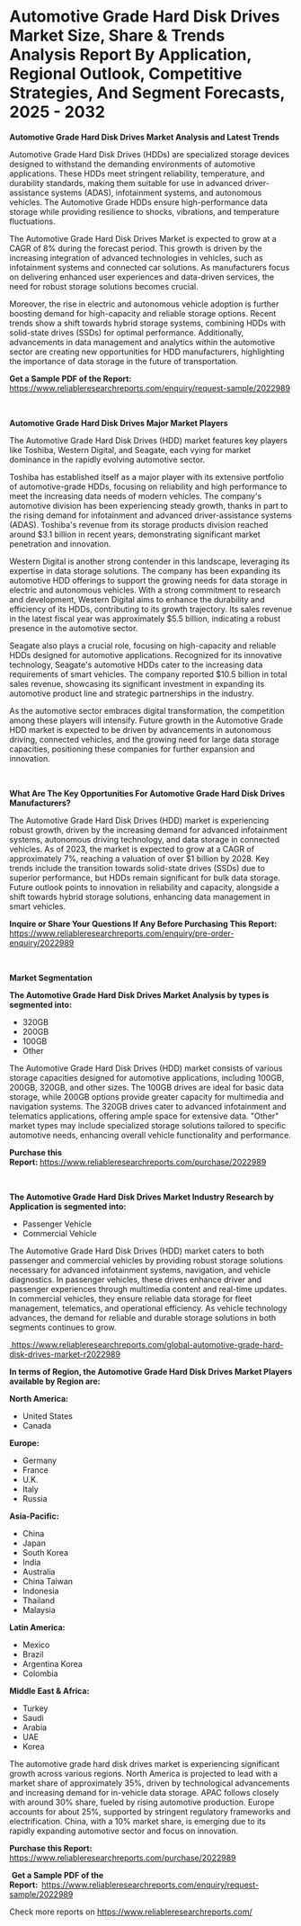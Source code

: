 <p><h1>Automotive Grade Hard Disk Drives Market Size, Share & Trends Analysis Report By Application, Regional Outlook, Competitive Strategies, And Segment Forecasts, 2025 - 2032</h1></p><p><strong>Automotive Grade Hard Disk Drives Market Analysis and Latest Trends</strong></p>
<p><p>Automotive Grade Hard Disk Drives (HDDs) are specialized storage devices designed to withstand the demanding environments of automotive applications. These HDDs meet stringent reliability, temperature, and durability standards, making them suitable for use in advanced driver-assistance systems (ADAS), infotainment systems, and autonomous vehicles. The Automotive Grade HDDs ensure high-performance data storage while providing resilience to shocks, vibrations, and temperature fluctuations.</p><p>The Automotive Grade Hard Disk Drives Market is expected to grow at a CAGR of 8% during the forecast period. This growth is driven by the increasing integration of advanced technologies in vehicles, such as infotainment systems and connected car solutions. As manufacturers focus on delivering enhanced user experiences and data-driven services, the need for robust storage solutions becomes crucial. </p><p>Moreover, the rise in electric and autonomous vehicle adoption is further boosting demand for high-capacity and reliable storage options. Recent trends show a shift towards hybrid storage systems, combining HDDs with solid-state drives (SSDs) for optimal performance. Additionally, advancements in data management and analytics within the automotive sector are creating new opportunities for HDD manufacturers, highlighting the importance of data storage in the future of transportation.</p></p>
<p><strong>Get a Sample PDF of the Report:&nbsp;</strong> <a href="https://www.reliableresearchreports.com/enquiry/request-sample/2022989?utm_campaign=2295&utm_medium=2&utm_source=Github&utm_content=ia&utm_term=29032025&utm_id=automotive-grade-hard-disk-drives">https://www.reliableresearchreports.com/enquiry/request-sample/2022989</a></p>
<p>&nbsp;</p>
<p><strong>Automotive Grade Hard Disk Drives Major Market Players</strong></p>
<p><p>The Automotive Grade Hard Disk Drives (HDD) market features key players like Toshiba, Western Digital, and Seagate, each vying for market dominance in the rapidly evolving automotive sector.</p><p>Toshiba has established itself as a major player with its extensive portfolio of automotive-grade HDDs, focusing on reliability and high performance to meet the increasing data needs of modern vehicles. The company's automotive division has been experiencing steady growth, thanks in part to the rising demand for infotainment and advanced driver-assistance systems (ADAS). Toshiba's revenue from its storage products division reached around $3.1 billion in recent years, demonstrating significant market penetration and innovation.</p><p>Western Digital is another strong contender in this landscape, leveraging its expertise in data storage solutions. The company has been expanding its automotive HDD offerings to support the growing needs for data storage in electric and autonomous vehicles. With a strong commitment to research and development, Western Digital aims to enhance the durability and efficiency of its HDDs, contributing to its growth trajectory. Its sales revenue in the latest fiscal year was approximately $5.5 billion, indicating a robust presence in the automotive sector.</p><p>Seagate also plays a crucial role, focusing on high-capacity and reliable HDDs designed for automotive applications. Recognized for its innovative technology, Seagate's automotive HDDs cater to the increasing data requirements of smart vehicles. The company reported $10.5 billion in total sales revenue, showcasing its significant investment in expanding its automotive product line and strategic partnerships in the industry.</p><p>As the automotive sector embraces digital transformation, the competition among these players will intensify. Future growth in the Automotive Grade HDD market is expected to be driven by advancements in autonomous driving, connected vehicles, and the growing need for large data storage capacities, positioning these companies for further expansion and innovation.</p></p>
<p>&nbsp;</p>
<p><strong>What Are The Key Opportunities For Automotive Grade Hard Disk Drives Manufacturers?</strong></p>
<p><p>The Automotive Grade Hard Disk Drives (HDD) market is experiencing robust growth, driven by the increasing demand for advanced infotainment systems, autonomous driving technology, and data storage in connected vehicles. As of 2023, the market is expected to grow at a CAGR of approximately 7%, reaching a valuation of over $1 billion by 2028. Key trends include the transition towards solid-state drives (SSDs) due to superior performance, but HDDs remain significant for bulk data storage. Future outlook points to innovation in reliability and capacity, alongside a shift towards hybrid storage solutions, enhancing data management in smart vehicles.</p></p>
<p><strong>Inquire or Share Your Questions If Any Before Purchasing This Report:</strong> <a href="https://www.reliableresearchreports.com/enquiry/pre-order-enquiry/2022989?utm_campaign=2295&utm_medium=2&utm_source=Github&utm_content=ia&utm_term=29032025&utm_id=automotive-grade-hard-disk-drives">https://www.reliableresearchreports.com/enquiry/pre-order-enquiry/2022989</a></p>
<p>&nbsp;</p>
<p><strong>Market Segmentation</strong></p>
<p><strong>The Automotive Grade Hard Disk Drives Market Analysis by types is segmented into:</strong></p>
<p><ul><li>320GB</li><li>200GB</li><li>100GB</li><li>Other</li></ul></p>
<p><p>The Automotive Grade Hard Disk Drives (HDD) market consists of various storage capacities designed for automotive applications, including 100GB, 200GB, 320GB, and other sizes. The 100GB drives are ideal for basic data storage, while 200GB options provide greater capacity for multimedia and navigation systems. The 320GB drives cater to advanced infotainment and telematics applications, offering ample space for extensive data. "Other" market types may include specialized storage solutions tailored to specific automotive needs, enhancing overall vehicle functionality and performance.</p></p>
<p><strong>Purchase this Report:&nbsp;</strong><a href="https://www.reliableresearchreports.com/purchase/2022989?utm_campaign=2295&utm_medium=2&utm_source=Github&utm_content=ia&utm_term=29032025&utm_id=automotive-grade-hard-disk-drives">https://www.reliableresearchreports.com/purchase/2022989</a></p>
<p>&nbsp;</p>
<p><strong>The Automotive Grade Hard Disk Drives Market Industry Research by Application is segmented into:</strong></p>
<p><ul><li>Passenger Vehicle</li><li>Commercial Vehicle</li></ul></p>
<p><p>The Automotive Grade Hard Disk Drives (HDD) market caters to both passenger and commercial vehicles by providing robust storage solutions necessary for advanced infotainment systems, navigation, and vehicle diagnostics. In passenger vehicles, these drives enhance driver and passenger experiences through multimedia content and real-time updates. In commercial vehicles, they ensure reliable data storage for fleet management, telematics, and operational efficiency. As vehicle technology advances, the demand for reliable and durable storage solutions in both segments continues to grow.</p></p>
<p><a href="https://www.reliableresearchreports.com/global-automotive-grade-hard-disk-drives-market-r2022989?utm_campaign=2295&utm_medium=2&utm_source=Github&utm_content=ia&utm_term=29032025&utm_id=automotive-grade-hard-disk-drives">&nbsp;https://www.reliableresearchreports.com/global-automotive-grade-hard-disk-drives-market-r2022989</a></p>
<p><strong>In terms of Region, the Automotive Grade Hard Disk Drives Market Players available by Region are:</strong></p>
<p>
    <p> <strong> North America: </strong>
        <ul>
            <li>United States</li>
            <li>Canada</li>
        </ul>
        </p> 
    <p> <strong> Europe: </strong>
        <ul>
            <li>Germany</li>
            <li>France</li>
            <li>U.K.</li>
            <li>Italy</li>
            <li>Russia</li>
        </ul>
        </p> 
    <p> <strong> Asia-Pacific: </strong>
        <ul>
            <li>China</li>
            <li>Japan</li>
            <li>South Korea</li>
            <li>India</li>
            <li>Australia</li>
            <li>China Taiwan</li>
            <li>Indonesia</li>
            <li>Thailand</li>
            <li>Malaysia</li>
        </ul>
        </p> 
    <p> <strong> Latin America: </strong>
        <ul>
            <li>Mexico</li>
            <li>Brazil</li>
            <li>Argentina Korea</li>
            <li>Colombia</li>
        </ul>
        </p> 
    <p> <strong> Middle East & Africa: </strong>
        <ul>
            <li>Turkey</li>
            <li>Saudi</li>
            <li>Arabia</li>
            <li>UAE</li>
            <li>Korea</li>
        </ul>
    </p>
    </p>
<p><p>The automotive grade hard disk drives market is experiencing significant growth across various regions. North America is projected to lead with a market share of approximately 35%, driven by technological advancements and increasing demand for in-vehicle data storage. APAC follows closely with around 30% share, fueled by rising automotive production. Europe accounts for about 25%, supported by stringent regulatory frameworks and electrification. China, with a 10% market share, is emerging due to its rapidly expanding automotive sector and focus on innovation.</p></p>
<p><strong>Purchase this Report: </strong><a href="https://www.reliableresearchreports.com/purchase/2022989?utm_campaign=2295&utm_medium=2&utm_source=Github&utm_content=ia&utm_term=29032025&utm_id=automotive-grade-hard-disk-drives">https://www.reliableresearchreports.com/purchase/2022989</a></p>
<p>&nbsp;<strong>Get a Sample PDF of the Report:&nbsp;&nbsp;</strong><a href="https://www.reliableresearchreports.com/enquiry/request-sample/2022989?utm_campaign=2295&utm_medium=2&utm_source=Github&utm_content=ia&utm_term=29032025&utm_id=automotive-grade-hard-disk-drives">https://www.reliableresearchreports.com/enquiry/request-sample/2022989</a></p>
<p><strong></strong></p>
<p>Check more reports on <a href="https://www.reliableresearchreports.com/?utm_campaign=2295&utm_medium=2&utm_source=Github&utm_content=ia&utm_term=29032025&utm_id=automotive-grade-hard-disk-drives">https://www.reliableresearchreports.com/</a></p>